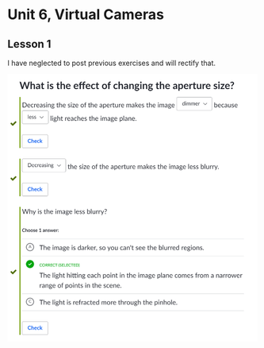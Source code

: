 # Unit 6, Virtual Cameras
## Lesson 1
I have neglected to post previous exercises and will rectify that. 

![first-question](https://github.com/MasqueradeOfSilence/pixar-in-a-box/blob/main/virtual_cameras/pinhole-camera-1.png?raw=true)
